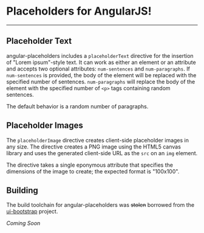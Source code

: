 # Placeholders for AngularJS!

---

## Placeholder Text

angular-placeholders includes a `placeholderText` directive for the insertion of
"Lorem ipsum"-style text. It can work as either an element or an attribute and
accepts two optional attributes: `num-sentences` and `num-paragraphs`. If
`num-sentences` is provided, the body of the element will be replaced with the
specified number of sentences. `num-paragraphs` will replace the body of the
element with the specified number of `<p>` tags containing random sentences. 

The default behavior is a random number of paragraphs.

## Placeholder Images

The `placeholderImage` directive creates client-side placeholder images in any
size. The directive creates a PNG image using the HTML5 canvas library and
uses the generated client-side URL as the `src` on an `img` element.

The directive takes a single eponymous attribute that specifies the dimensions
of the image to create; the expected format is "100x100".

## Building

The build toolchain for angular-placeholders was ~~stolen~~ borrowed from the
[ui-bootstrap](http://github.com/angular-ui/bootstrap) project.

*Coming Soon*

